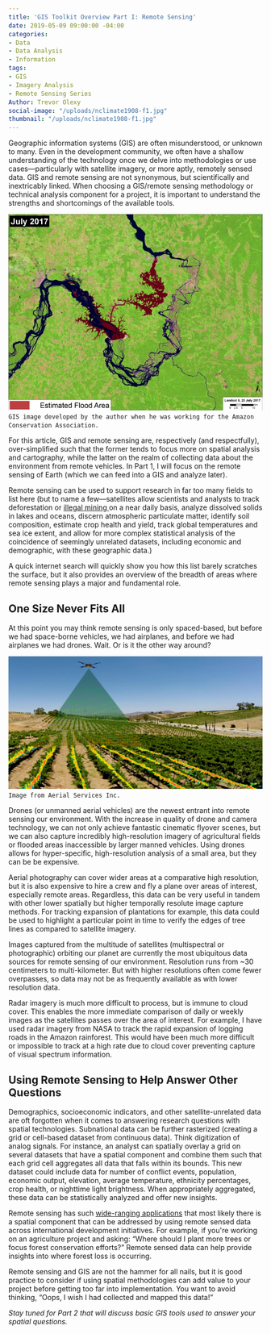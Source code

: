 ```yaml
---
title: 'GIS Toolkit Overview Part I: Remote Sensing'
date: 2019-05-09 09:00:00 -04:00
categories:
- Data
- Data Analysis
- Information
tags:
- GIS
- Imagery Analysis
- Remote Sensing Series
Author: Trevor Olexy
social-image: "/uploads/nclimate1908-f1.jpg"
thumbnail: "/uploads/nclimate1908-f1.jpg"
---
```


Geographic information systems (GIS) are often misunderstood, or unknown to many. Even in the development community, we often have a shallow understanding of the technology once we delve into methodologies or use cases—particularly with satellite imagery, or more aptly, remotely sensed data. GIS and remote sensing are not synonymous, but scientifically and inextricably linked. When choosing a GIS/remote sensing methodology or technical analysis component for a project, it is important to understand the strengths and shortcomings of the available tools.

![7-July2017_flooded-751x580.jpg](/uploads/7-July2017_flooded-751x580.jpg)`GIS image developed by the author when he was working for the Amazon Conservation Association.`

<!--more-->

For this article, GIS and remote sensing are, respectively (and respectfully), over-simplified such that the former tends to focus more on spatial analysis and cartography, while the latter on the realm of collecting data about the environment from remote vehicles. In Part 1, I will focus on the remote sensing of Earth (which we can feed into a GIS and analyze later).

Remote sensing can be used to support research in far too many fields to list here (but to name a few—satellites allow scientists and analysts to track deforestation or [illegal mining ](https://dai-global-digital.com/digital-tools-against-illegal-mining-and-logging-in-the-amazon.html?utm_source=related-box)on a near daily basis, analyze dissolved solids in lakes and oceans, discern atmospheric particulate matter, identify soil composition, estimate crop health and yield, track global temperatures and sea ice extent, and allow for more complex statistical analysis of the coincidence of seemingly unrelated datasets, including economic and demographic, with these geographic data.)

A quick internet search will quickly show you how this list barely scratches the surface, but it also provides an overview of the breadth of areas where remote sensing plays a major and fundamental role.

## One Size Never Fits All

At this point you may think remote sensing is only spaced-based, but before we had space-borne vehicles, we had airplanes, and before we had airplanes we had drones. Wait. Or is it the other way around?

![FBVinImage.jpg](/uploads/FBVinImage.jpg)`Image from Aerial Services Inc.`

Drones (or unmanned aerial vehicles) are the newest entrant into remote sensing our environment. With the increase in quality of drone and camera technology, we can not only achieve fantastic cinematic flyover scenes, but we can also capture incredibly high-resolution imagery of agricultural fields or flooded areas inaccessible by larger manned vehicles. Using drones allows for hyper-specific, high-resolution analysis of a small area, but they can be be expensive.

Aerial photography can cover wider areas at a comparative high resolution, but it is also expensive to hire a crew and fly a plane over areas of interest, especially remote areas. Regardless, this data can be very useful in tandem with other lower spatially but higher temporally resolute image capture methods. For tracking expansion of plantations for example, this data could be used to highlight a particular point in time to verify the edges of tree lines as compared to satellite imagery.

Images captured from the multitude of satellites (multispectral or photographic) orbiting our planet are currently the most ubiquitous data sources for remote sensing of our environment. Resolution runs from ~30 centimeters to multi-kilometer. But with higher resolutions often come fewer overpasses, so data may not be as frequently available as with lower resolution data.

Radar imagery is much more difficult to process, but is immune to cloud cover. This enables the more immediate comparison of daily or weekly images as the satellites passes over the area of interest. For example, I have used radar imagery from NASA to track the rapid expansion of logging roads in the Amazon rainforest. This would have been much more difficult or impossible to track at a high rate due to cloud cover preventing capture of visual spectrum information.

## Using Remote Sensing to Help Answer Other Questions

Demographics, socioeconomic indicators, and other satellite-unrelated data are oft forgotten when it comes to answering research questions with spatial technologies. Subnational data can be further rasterized (creating a grid or cell-based dataset  from continuous data). Think digitization of analog signals. For instance, an analyst can spatially overlay a grid on several datasets that have a spatial component and combine them such that each grid cell aggregates all data that falls within its bounds. This new dataset could include data for number of conflict events, population, economic output, elevation, average temperature, ethnicity percentages, crop health, or nighttime light brightness. When appropriately aggregated, these data can be statistically analyzed and offer new insights.

Remote sensing has such [wide-ranging applications](https://dai-global-digital.com/first-contact-with-the-planet-api-and-nodejs.html) that most likely there is a spatial component that can be addressed by using remote sensed data across international development initiatives. For example, if you're working on an agriculture project and asking: “Where should I plant more trees or focus forest conservation efforts?” Remote sensed data can help provide insights into where forest loss is occurring. 

Remote sensing and GIS are not the hammer for all nails, but it is good practice to consider if using spatial methodologies can add value to your project before getting too far into implementation. You want to avoid thinking, “Oops, I wish I had collected and mapped this data!” 

*Stay tuned for Part 2 that will discuss basic GIS tools used to answer your spatial questions.*